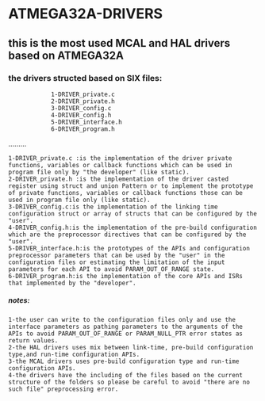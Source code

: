   # ATMEGA32A-DRIVERS
  ## this is the most used MCAL and HAL drivers based on ATMEGA32A
  ### the drivers structed based on SIX files:
                1-DRIVER_private.c
                2-DRIVER_private.h
                3-DRIVER_config.c
                4-DRIVER_config.h
                5-DRIVER_interface.h
                6-DRIVER_program.h
.........

    1-DRIVER_private.c :is the implementation of the driver private functions, variables or callback functions which can be used in program file only by "the developer" (like static).
    2-DRIVER_private.h :is the implementation of the driver casted register using struct and union Pattern or to implement the prototype of private functions, variables or callback functions those can be used in program file only (like static).
    3-DRIVER_config.c:is the implementation of the linking time configuration struct or array of structs that can be configured by the "user".
    4-DRIVER_config.h:is the implementation of the pre-build configuration which are the preprocessor directives that can be configured by the "user".
    5-DRIVER_interface.h:is the prototypes of the APIs and configuration preprocessor parameters that can be used by the "user" in the configuration files or estimating the limitation of the input parameters for each API to avoid PARAM_OUT_OF_RANGE state.
    6-DRIVER_program.h:is the implementation of the core APIs and ISRs that implemented by the "developer".


##### notes:
 
    1-the user can write to the configuration files only and use the interface parameters as pathing parameters to the arguments of the APIs to avoid PARAM_OUT_OF_RANGE or PARAM_NULL_PTR error states as return values.    
    2-the HAL drivers uses mix between link-time, pre-build configuration type,and run-time configuration APIs.   
    3-the MCAL drivers uses pre-build configuration type and run-time configuration APIs.   
    4-the drivers have the including of the files based on the current structure of the folders so please be careful to avoid "there are no such file" preprocessing error.
                         
